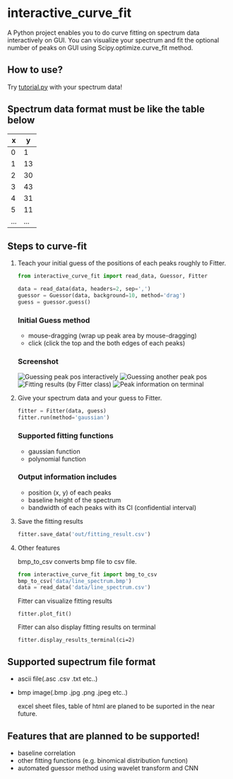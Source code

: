 # <b>interactive_curve_fit</b>
A Python project enables you to do curve fitting on spectrum data interactively on GUI.
You can visualize your spectrum and fit the optional number of peaks on GUI using Scipy.optimize.curve_fit method.

## <b>How to use?</b>

Try [tutorial.py](tutorial.py) with your spectrum data!

## <b>Spectrum data format must be like the table below</b>

| x | y |
|---|---|
|0  | 1  |
|1  | 13 |
|2  | 30 |
|3  | 43 |
|4  | 31 |
|5  | 11 |
|...|...|

## <b>Steps to curve-fit</b>

1. Teach your initial guess of the positions of each peaks roughly to Fitter.

    ```python
    from interactive_curve_fit import read_data, Guessor, Fitter
    
    data = read_data(data, headers=2, sep=',')
    guessor = Guessor(data, background=10, method='drag')
    guess = guessor.guess()
    ```

    ### Initial Guess method
    - mouse-dragging (wrap up peak area by mouse-dragging)
    - click (click the top and the both edges of each peaks)

    ### Screenshot
    ![Guessing peak pos interactively](img/mouse-dragging-step0.png)
    ![Guessing another peak pos](img/mouse-dragging-step2.png)
    ![Fitting results (by Fitter class)](img/peak_found.png)
    ![Peak information on terminal](img/peak_terminal.png)

1. Give your spectrum data and your guess to Fitter.
    
    ```python
    fitter = Fitter(data, guess)
    fitter.run(method='gaussian')
    ```
    ### Supported fitting functions
    - gaussian function
    - polynomial function

    ### Output information includes
    - position (x, y) of each peaks
    - baseline height of the spectrum
    - bandwidth of each peaks with its CI (confidential interval)

1. Save the fitting results
    ```python
    fitter.save_data('out/fitting_result.csv')
    ```

1. Other features
    
    bmp_to_csv converts bmp file to csv file.
    ```python
    from interactive_curve_fit import bmg_to_csv
    bmp_to_csv('data/line_spectrum.bmp')
    data = read_data('data/line_spectrum.csv')
    ```
    
    Fitter can visualize fitting results
    ```
    fitter.plot_fit()
    ```

    Fitter can also display fitting results on terminal
    ```
    fitter.display_results_terminal(ci=2)
    ```

## <b>Supported supectrum file format</b>

- ascii file(.asc .csv .txt etc..)
- bmp image(.bmp .jpg .png .jpeg etc..)

    excel sheet files, table of html are planed to be suported in the near future.

## <b>Features that are planned to be supported!</b>

- baseline correlation
- other fitting functions (e.g. binomical distribution function)
- automated guessor method using wavelet transform and CNN